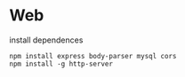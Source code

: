 # Web
install dependences
```
npm install express body-parser mysql cors
npm install -g http-server
